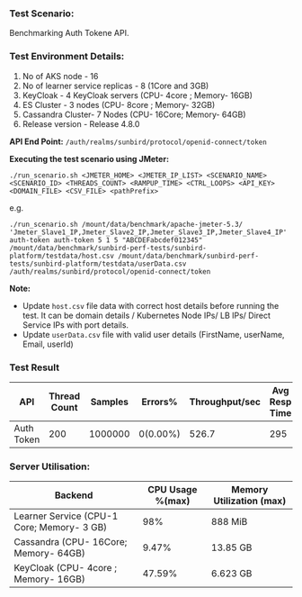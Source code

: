 ### Test Scenario:

Benchmarking Auth Tokene API.

### Test Environment Details:
1. No of AKS node - 16
2. No of learner service replicas - 8 (1Core and 3GB)
3. KeyCloak - 4 KeyCloak servers (CPU- 4core ; Memory- 16GB)
4. ES Cluster - 3 nodes (CPU- 8core ; Memory- 32GB)
5. Cassandra Cluster- 7 Nodes (CPU- 16Core; Memory- 64GB)
6. Release version - Release 4.8.0


**API End Point:** `/auth/realms/sunbird/protocol/openid-connect/token`


**Executing the test scenario using JMeter:**

```./run_scenario.sh <JMETER_HOME> <JMETER_IP_LIST> <SCENARIO_NAME> <SCENARIO_ID> <THREADS_COUNT> <RAMPUP_TIME> <CTRL_LOOPS> <API_KEY> <DOMAIN_FILE> <CSV_FILE> <pathPrefix>```

e.g.

```./run_scenario.sh /mount/data/benchmark/apache-jmeter-5.3/ 'Jmeter_Slave1_IP,Jmeter_Slave2_IP,Jmeter_Slave3_IP,Jmeter_Slave4_IP' auth-token auth-token 5 1 5 "ABCDEFabcdef012345" /mount/data/benchmark/sunbird-perf-tests/sunbird-platform/testdata/host.csv /mount/data/benchmark/sunbird-perf-tests/sunbird-platform/testdata/userData.csv /auth/realms/sunbird/protocol/openid-connect/token ```

**Note:**

- Update `host.csv` file data with correct host details before running the test. It can be domain details / Kubernetes Node IPs/ LB IPs/ Direct Service IPs with port details.
- Update `userData.csv` file with valid user details (FirstName, userName, Email,	userId)


### Test Result 

| API           | Thread Count  | Samples  | Errors% | Throughput/sec|Avg Resp Time|   95th pct  |  99th pct   |
| ------------- | ------------- | -------- | --------| ---------------|------------|-------------|-------------|
| Auth Token    | 200           | 1000000   | 0(0.00%)| 526.7           |    295     | 351.95      |  566.98   |


### Server Utilisation:
| Backend          | CPU Usage %(max) | Memory Utilization (max) |
| ------------- | ------------- |------------- |
|Learner Service (CPU-1 Core; Memory- 3 GB)  |98% | 888 MiB   |
|Cassandra (CPU- 16Core; Memory- 64GB)|  9.47%  |  13.85 GB |
|KeyCloak (CPU- 4core ; Memory- 16GB)|47.59%| 6.623 GB|
